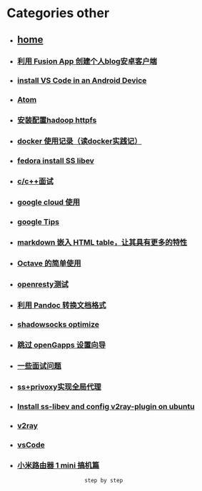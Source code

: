 # Categories other
* ## [home](../README.md)
* ### [利用 Fusion App 创建个人blog安卓客户端](UseFusionAppCreateBlogApp.md)
* ### [install VS Code in an Android Device](androidRunVsCode.md)
* ### [Atom](atom.md)
* ### [安装配置hadoop httpfs](config_hadoop_httpfs.md)
* ### [docker 使用记录（读docker实践记）](docker.md)
* ### [fedora install SS libev](fedoraInstallSS.md)
* ### [c/c++面试](find_a_job.md)
* ### [google cloud 使用](googleCloud.md)
* ### [google Tips](google_search_tips.md)
* ### [markdown 嵌入 HTML table，让其具有更多的特性](markdownHtmlTable.md)
* ### [Octave 的简单使用](octave.md)
* ### [openresty测试](openresty_test.md)
* ### [利用 Pandoc 转换文档格式](pandocConvertDoc.md)
* ### [shadowsocks optimize](shadowsocksOptimize.md)
* ### [跳过 openGapps 设置向导](skip_opengapps_init.md)
* ### [一些面试问题](someInterviewQuestions.md)
* ### [ss+privoxy实现全局代理](ss_privoxy.md)
* ### [Install ss-libev and config v2ray-plugin on ubuntu](ubuntuInstallSSAndV2rayPlugin.md)
* ### [v2ray](v2ray.md)
* ### [vsCode ](vsCode.md)
* ### [小米路由器 1 mini 搞机篇](xiaomiMini.md)
                           step by step
